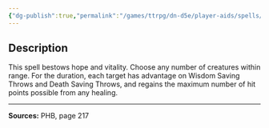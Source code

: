 ```yaml
---
{"dg-publish":true,"permalink":"/games/ttrpg/dn-d5e/player-aids/spells/level-3/beacon-of-hope/","tags":["TTRPG/DND/5e","verbal","somatic","concentration"]}
---
```



## Description
This spell bestows hope and vitality.
Choose any number of creatures within range.
For the duration, each target has advantage on Wisdom Saving Throws and Death Saving Throws, and regains the maximum number of hit points possible from any healing.

---

**Sources:** PHB, page 217
